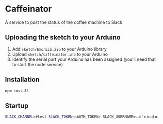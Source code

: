 # Caffeinator

A service to post the status of the coffee machine to Slack

## Uploading the sketch to your Arduino

1. Add `sketch/EmonLib.zip` to your Arduino library
2. Upload `sketch/caffeinator.ino` to your Arduino
3. Identify the serial port your Arduino has been assigned (you'll need that to start the node service)

## Installation

```bash
npm install
```

## Startup

```bash
SLACK_CHANNEL=#test SLACK_TOKEN=<AUTH_TOKEN> SLACK_USERNAME=caffeinator SERIAL_PORT=/dev/tty.usbserial1 npm start
```
